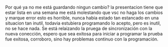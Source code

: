 Por qué ya no me está guardando ningun cambio? la presentacion tiene que estar lista en una semana
me está molestando que vsc no haga los cambios y marque error
esto es horrible, nunca habia estado tan estancado en una situacion tan inutil, todavia estubiera programando lo acepto, pero es inutil, no se hace nada.
Se está relaizando la pruega de sincronización con la nueva conección, espero que sea exitosa para iniciar a programar
la prueba fue exitosa, corroboro, sino hay problemas continuo con la programación.